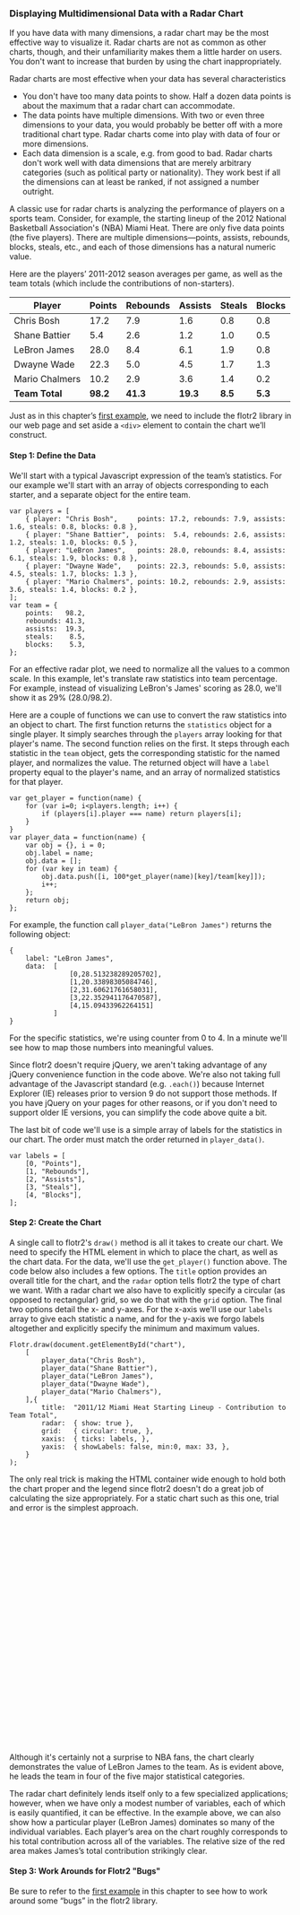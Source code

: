 ### Displaying Multidimensional Data with a Radar Chart

If you have data with many dimensions, a radar chart may be the most effective way to visualize it. Radar charts are not as common as other charts, though, and their unfamiliarity makes them a little harder on users. You don't want to increase that burden by using the chart inappropriately.

Radar charts are most effective when your data has several characteristics

* You don't have too many data points to show. Half a dozen data points is about the maximum that a radar chart can accommodate.
* The data points have multiple dimensions. With two or even three dimensions to your data, you would probably be better off with a more traditional chart type. Radar charts come into play with data of four or more dimensions.
* Each data dimension is a scale, e.g. from good to bad. Radar charts don't work well with data dimensions that are merely arbitrary categories (such as political party or nationality). They work best if all the dimensions can at least be ranked, if not assigned a number outright.

A classic use for radar charts is analyzing the performance of players on a sports team. Consider, for example, the starting lineup of the 2012 National Basketball Association's (NBA) Miami Heat. There are only five data points (the five players). There are multiple dimensions—points, assists, rebounds, blocks, steals, etc., and each of those dimensions has a natural numeric value.

Here are the players’ 2011-2012 season averages per game, as well as the team totals (which include the contributions of non-starters).

| Player         | Points | Rebounds | Assists | Steals | Blocks |
|----------------|--------|----------|---------|--------|--------|
| Chris Bosh     |  17.2  |   7.9    |   1.6   |   0.8  |   0.8  |
| Shane Battier  |   5.4  |   2.6    |   1.2   |   1.0  |   0.5  |
| LeBron James   |  28.0  |   8.4    |   6.1   |   1.9  |   0.8  |
| Dwayne Wade    |  22.3  |   5.0    |   4.5   |   1.7  |   1.3  |
| Mario Chalmers |  10.2  |   2.9    |   3.6   |   1.4  |   0.2  |
| **Team Total** |**98.2**|**41.3**  |**19.3** | **8.5**| **5.3**|

Just as in this chapter’s [first example](#id1), we need to include the flotr2 library in our web page and set aside a `<div>` element to contain the chart we’ll construct.

#### Step 1: Define the Data

We'll start with a typical Javascript expression of the team’s statistics. For our example we'll start with an array of objects corresponding to each starter, and a separate object for the entire team.

```language-javascript
var players = [
    { player: "Chris Bosh",     points: 17.2, rebounds: 7.9, assists: 1.6, steals: 0.8, blocks: 0.8 },
    { player: "Shane Battier",  points:  5.4, rebounds: 2.6, assists: 1.2, steals: 1.0, blocks: 0.5 },
    { player: "LeBron James",   points: 28.0, rebounds: 8.4, assists: 6.1, steals: 1.9, blocks: 0.8 },
    { player: "Dwayne Wade",    points: 22.3, rebounds: 5.0, assists: 4.5, steals: 1.7, blocks: 1.3 },
    { player: "Mario Chalmers", points: 10.2, rebounds: 2.9, assists: 3.6, steals: 1.4, blocks: 0.2 },
];
var team = {
    points:   98.2,
    rebounds: 41.3,
    assists:  19.3,
    steals:    8.5,
    blocks:    5.3,
};
```

For an effective radar plot, we need to normalize all the values to a common scale. In this example, let's translate raw statistics into team percentage. For example, instead of visualizing LeBron's James' scoring as 28.0, we'll show it as 29% (28.0/98.2).

Here are a couple of functions we can use to convert the raw statistics into an object to chart. The first function returns the `statistics` object for a single player. It simply searches through the `players` array looking for that player's name. The second function relies on the first. It steps through each statistic in the `team` object, gets the corresponding statistic for the named player, and normalizes the value. The returned object will have a `label` property equal to the player's name, and an array of normalized statistics for that player.

```language-javascript
var get_player = function(name) {
    for (var i=0; i<players.length; i++) {
        if (players[i].player === name) return players[i];
    }
}
var player_data = function(name) {
    var obj = {}, i = 0;
    obj.label = name;
    obj.data = [];
    for (var key in team) {
        obj.data.push([i, 100*get_player(name)[key]/team[key]]);
        i++;
    };
    return obj;
};
```

For example, the function call `player_data("LeBron James")` returns the following object:

```language-javascript
{
    label: "LeBron James",
    data:  [
               [0,28.513238289205702],
               [1,20.33898305084746],
               [2,31.60621761658031],
               [3,22.352941176470587],
               [4,15.09433962264151]
           ]
}
```

For the specific statistics, we're using counter from 0 to 4. In a minute we'll see how to map those numbers into meaningful values.

Since flotr2 doesn't require jQuery, we aren't taking advantage of any jQuery convenience function in the code above. We're also not taking full advantage of the Javascript standard (e.g. `.each()`) because Internet Explorer (IE) releases prior to version 9 do not support those methods. If you have jQuery on your pages for other reasons, or if you don't need to support older IE versions, you can simplify the code above quite a bit.

The last bit of code we'll use is a simple array of labels for the statistics in our chart. The order must match the order returned in `player_data()`.

```language-javascript
var labels = [
    [0, "Points"],
    [1, "Rebounds"],
    [2, "Assists"],
    [3, "Steals"],
    [4, "Blocks"],
];
```

#### Step 2: Create the Chart

A single call to flotr2's `draw()` method is all it takes to create our chart. We need to specify the HTML element in which to place the chart, as well as the chart data. For the data, we'll use the `get_player()` function above. The code below also includes a few options. The `title` option provides an overall title for the chart, and the `radar` option tells flotr2 the type of chart we want. With a radar chart we also have to explicitly specify a circular (as opposed to rectangular) grid, so we do that with the `grid` option. The final two options detail the x- and y-axes. For the x-axis we'll use our `labels` array to give each statistic a name, and for the y-axis we forgo labels altogether and explicitly specify the minimum and maximum values.

```language-javascript
Flotr.draw(document.getElementById("chart"),
    [
        player_data("Chris Bosh"),
        player_data("Shane Battier"),
        player_data("LeBron James"),
        player_data("Dwayne Wade"),
        player_data("Mario Chalmers"),
    ],{
        title:  "2011/12 Miami Heat Starting Lineup - Contribution to Team Total",
        radar:  { show: true },
        grid:   { circular: true, },
        xaxis:  { ticks: labels, },
        yaxis:  { showLabels: false, min:0, max: 33, },
    }
);
```

The only real trick is making the HTML container wide enough to hold both the chart proper and the legend since flotr2 doesn't do a great job of calculating the size appropriately. For a static chart such as this one, trial and error is the simplest approach.

<style>
#radar-chart1 .flotr-legend { padding: 5px; background-color: #ececec;}
</style>
<figure id='radar-chart1' style="width:600px;height:400px;"></figure>

Although it's certainly not a surprise to NBA fans, the chart clearly demonstrates the value of LeBron James to the team. As is evident above, he leads the team in four of the five major statistical categories.

The radar chart definitely lends itself only to a few specialized applications; however, when we have only a modest number of variables, each of which is easily quantified, it can be effective. In the example above, we can also show how a particular player (LeBron James) dominates so many of the individual variables. Each player’s area on the chart roughly corresponds to his total contribution across all of the variables. The relative size of the red area makes James’s total contribution strikingly clear.

#### Step 3: Work Arounds for Flotr2 "Bugs"

Be sure to refer to the [first example](#id1) in this chapter to see how to work around some “bugs” in the flotr2 library.

<script>
contentLoaded.done(function() {


var players = [
    { player: "Chris Bosh",     points: 17.2, rebounds: 7.9, assists: 1.6, steals: 0.8, blocks: 0.8 },
    { player: "Shane Battier",  points:  5.4, rebounds: 2.6, assists: 1.2, steals: 1.0, blocks: 0.5 },
    { player: "LeBron James",   points: 28.0, rebounds: 8.4, assists: 6.1, steals: 1.9, blocks: 0.8 },
    { player: "Dwayne Wade",    points: 22.3, rebounds: 5.0, assists: 4.5, steals: 1.7, blocks: 1.3 },
    { player: "Mario Chalmers", points: 10.2, rebounds: 2.9, assists: 3.6, steals: 1.4, blocks: 0.2 },
];
var team = {
    points:   98.2,
    rebounds: 41.3,
    assists:  19.3,
    steals:    8.5,
    blocks:    5.3,
};
var get_player = function(name) {
    for (var i=0; i<players.length; i++) {
        if (players[i].player === name) return players[i];
    }
}
var player_data = function(name) {
    var obj = {}, i = 0;
    obj.label = name;
    obj.data = [];
    for (var key in team) {
        obj.data.push([i, 100*get_player(name)[key]/team[key]]);
        i++;
    };
    return obj;
};
var labels = [
    [0, "Points"],
    [1, "Rebounds"],
    [2, "Assists"],
    [3, "Steals"],
    [4, "Blocks"],
];

Flotr.draw(document.getElementById("radar-chart1"),
    [
        player_data("Chris Bosh"),
        player_data("Shane Battier"),
        player_data("LeBron James"),
        player_data("Dwayne Wade"),
        player_data("Mario Chalmers"),
    ],{
        title:  "2011/12 Miami Heat Starting Lineup - Contribution to Team Total",
        radar:  { show: true, radiusRatio: 0.9},
        grid:   { circular: true, },
        xaxis:  { ticks: labels, },
        yaxis:  { showLabels: false, min:0, max: 33, },
        legend: {position: "nw", backgroundOpacity: 0, },
    }
);
   
$(".flotr-dummy-div").parent().hide()
});
</script>


